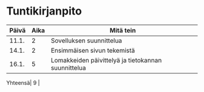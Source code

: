 
# Tuntikirjanpito

Päivä   |Aika| Mitä tein
--------|----|-----------
11.1.   |  2 | Sovelluksen suunnittelua
14.1.   |  2 | Ensimmäisen sivun tekemistä
16.1.   |  5 | Lomakkeiden päivittelyä ja tietokannan suunnittelua

Yhteensä| 9 |
